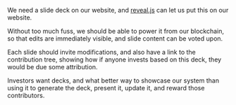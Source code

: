 We need a slide deck on our website, and [reveal.js](https://revealjs.com/#/30) can let us put this on our website.

Without too much fuss, we should be able to power it from our blockchain, so that edits are immediately visible, and slide content can be voted upon.  

Each slide should invite modifications, and also have a link to the contribution tree, showing how if anyone invests based on this deck, they would be due some attribution.

Investors want decks, and what better way to showcase our system than using it to generate the deck, present it, update it, and reward those contributors.
